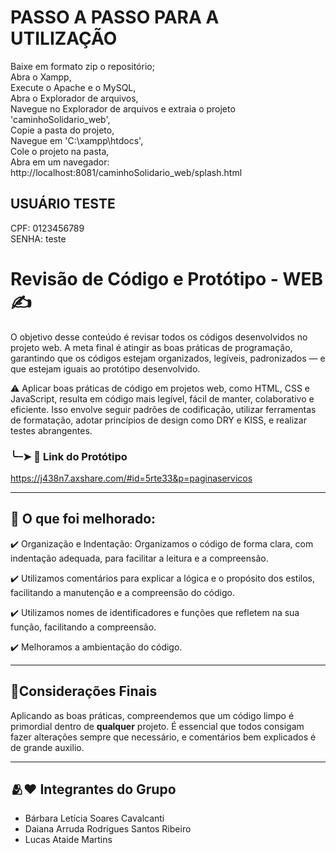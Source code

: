 # PASSO A PASSO PARA A UTILIZAÇÃO 
  Baixe em formato zip o repositório;<br>
  Abra o Xampp,<br>
  Execute o Apache e o MySQL,<br>
  Abra o Explorador de arquivos,<br>
  Navegue no Explorador de arquivos e extraia o projeto 'caminhoSolidario_web',<br>
  Copie a pasta do projeto,<br>
  Navegue em 'C:\xampp\htdocs\',<br>
  Cole o projeto na pasta,<br>
  Abra em um navegador: http://localhost:8081/caminhoSolidario_web/splash.html<br>

  ## USUÁRIO TESTE
  CPF: 0123456789<br>
  SENHA: teste<br>

# Revisão de Código e Protótipo - WEB ✍️
  O objetivo desse conteúdo é revisar todos os códigos desenvolvidos no projeto web. 
  A meta final é atingir as boas práticas de programação, garantindo que os códigos estejam organizados, legíveis, padronizados — e que estejam iguais ao protótipo desenvolvido.

⚠️  Aplicar boas práticas de código em projetos web, como HTML, CSS e JavaScript, resulta em código mais legível, fácil de manter, colaborativo e eficiente. Isso envolve seguir padrões de codificação, utilizar ferramentas de formatação, adotar princípios de design como DRY e KISS, e realizar testes abrangentes. 

### ╰┈➤ 📲 Link do Protótipo 

https://j438n7.axshare.com/#id=5rte33&p=paginaservicos

---

 ## 📝 O que foi melhorado:

 ✔️ Organização e Indentação: Organizamos o código de forma clara, com indentação adequada, para facilitar a leitura e a compreensão.

✔️ Utilizamos comentários para explicar a lógica e o propósito dos estilos, facilitando a manutenção e a compreensão do código.

✔️ Utilizamos nomes de identificadores e funções que refletem na sua função, facilitando a compreensão. 

✔️ Melhoramos a ambientação do código.

---

## 📌Considerações Finais

Aplicando as boas práticas, compreendemos que um código limpo é primordial dentro de **qualquer** projeto. É essencial que todos consigam fazer alterações sempre que necessário, e comentários bem explicados é de grande auxilio.

---


## 🫂❤️ Integrantes do Grupo
- Bárbara Letícia Soares Cavalcanti
- Daiana Arruda Rodrigues Santos Ribeiro
- Lucas Ataide Martins





